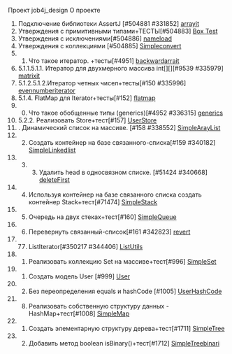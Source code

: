 Проект job4j_design
О проекте
1. Подключение библиотеки AssertJ [#504881 #331852]
[arrayit](https://github.com/as310788/-job4j_design/commit/0ed5391ed33e34cc891da74354fbc7d18067245a)
2. Утверждения с примитивными типами+ТЕСТЫ[#504883]
[Box Test](https://github.com/as310788/-job4j_design/blob/master/images/BoxTest.png)
3. Утверждения с исключениями[#504886] 
[nameload](https://github.com/as310788/-job4j_design/commit/ecc13121a3d6381e11d0a3e11f662f46c7c99660)
4. Утверждения с коллекциями [#504885]
[Simpleconvert](https://github.com/as310788/-job4j_design/blob/master/images/Simpleconvert.png)
5. 1. Что такое итератор. +тесты[#4951]
[backwardarrait](https://github.com/as310788/-job4j_design/commit/b13254550450894909fa54abfc67ca7fce895cbd)
6. 5.1.1.5.1.1. Итератор для двухмерного массива int[][][#9539 #335979]
[matrixit](https://github.com/as310788/-job4j_design/commit/b8af2cbeba64ab701de82851a620d6f58124d71c)
7. 5.1.2.5.1.2.Итератор четных чисел+тесты[#150 #335996]
[evennumberiterator](https://github.com/as310788/-job4j_design/commit/2b6b402b4c8a6aef6bc1028b27f014dc3799f511)
8. 5.1.4. FlatMap для Iterator<Iterator>+тесты[#152]
[flatmap](https://github.com/as310788/-job4j_design/commit/ae86895ded153f39da39c14a729e4c395577b814)
9. 00. Что такое обобщенные типы (generics)[#4952 #336315]
[generics](https://github.com/as310788/-job4j_design/commit/d5d705e180657c0082260da37f209e75b09eec2c)
10. 5.2.2. Реализовать Store<T extends Base>+тест[#157]
[UserStore](https://github.com/as310788/-job4j_design/commit/eb43d2525dee4ca9d4b08289bacc25f8c166c183)
11. . Динамический список на массиве. [#158 #338552]
[SimpleArayList](https://github.com/as310788/-job4j_design/commit/68d6cdad26d20ac77905ba9a5414a52d1ca49ca5)
12. 2. Создать контейнер на базе связанного-списка[#159 #340182]
[SimpleLinkedlist](https://github.com/as310788/-job4j_design/commit/ffed66927e8e8aca0fd2f01846fd520ec71b3d8a)
13. 3. 3. Удалить head в односвязном списке. [#51424 #340668]
[deleteFirst](https://github.com/as310788/-job4j_design/commit/94bdd85eeb820012f1cff38f9e6b191c8aebc22d)
14. 4. Используя контейнер на базе связанного списка создать контейнер Stack+тест[#71474]
[SimpleStack](https://github.com/as310788/-job4j_design/blob/master/images/SimpleStack.png)
15. 5. Очередь на двух стеках+тест[#160]
[SimpleQueue](https://github.com/as310788/-job4j_design/blob/master/images/SimpleQueue.png)
16. 6. Перевернуть связанный-список[#161 #342823]
[revert](https://github.com/as310788/-job4j_design/blob/master/images/revert.png)
17. 77. ListIterator[#350217 #344406]
[ListUtils](https://github.com/as310788/-job4j_design/blob/master/images/ListUtils.png)
18. 1. Реализовать коллекцию Set на массиве+тест[#996]
[SimpleSet](https://github.com/as310788/-job4j_design/blob/master/images/SimpleSet.png)
19. 1. Создать модель User [#999]
[User](https://github.com/as310788/-job4j_design/blob/master/images/User.png)
20. 2. Без переопределения equals и hashCode [#1005]
[UserHashCode](https://github.com/as310788/-job4j_design/blob/master/images/User%20HashCode.png)
21. 8. Реализовать собственную структуру данных - HashMap+тест[#1008]
[SimpleMap](https://github.com/as310788/-job4j_design/blob/master/images/SimpleMap.png)
22. 1. Создать элементарную структуру дерева+тест[#1711]
[SimpleTree](https://github.com/as310788/-job4j_design/blob/master/images/SimpleTree.png)
23. 2. Добавить метод boolean isBinary()+тест[#1712]
[SimpleTreebinari](https://github.com/as310788/-job4j_design/blob/master/images/SimpleTreebinary.png)

